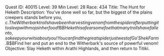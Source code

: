 Quest ID: 40015
Level: 39
Min Level: 28
Race: 434
Title: The Hunt for Heketh
Description: You've done well so far, but the biggest of the plains creepers stands before you, $c. The Witherbark trolls have been harvesting venom from the spider after putting it to sleep with mojo in her food!$B$BHeketh is a fearsome foe that many trolls have fallen to, so keep your wits about you! You can find the great spider just west of Go'Shek Farm.$B$BFind her and put an end to the Witherbark's source of powerful venom!
Objective: Slay Heketh within Arathi Highlands, and then return to Titiki.
